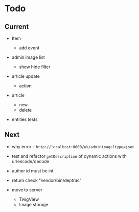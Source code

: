 # Todo

## Current

- Item
  - add event

- admin image list
  - show hide filter

- article update
  - action

- article
  - new
  - delete

- entities tests

## Next

- why error - `http://localhost:8000/uk/adminimage?type=json`
- test and refactor `getDescription` of dynamic actions with urlencode/decode

- author id must be int

- return check "vendor/bin/deptrac"

- move to server
  - TwigView
  - Image storage
  